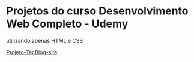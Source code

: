 # Projetos do curso Desenvolvimento Web Completo - Udemy

utilizando apenas HTML e CSS 

[Projeto-TecBlog-site](urlhttps://vitordof.github.io/Projetos-HTML-e-CSS/Projeto-TecBlog/)
